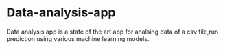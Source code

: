 # Data-analysis-app
Data analysis app is a state of the art app for analsing data of a csv file,run prediction using various machine learning models.
